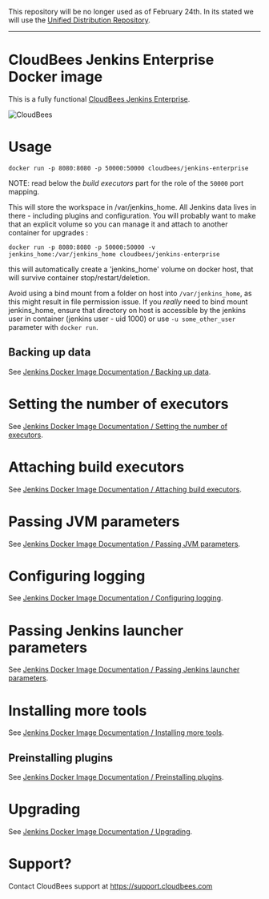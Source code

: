 This repository will be no longer used as of February 24th. In its stated we will use the [Unified Distribution Repository](https://github.com/cloudbees/unified-distribution).

---

# CloudBees Jenkins Enterprise Docker image

This is a fully functional [CloudBees Jenkins Enterprise](https://www.cloudbees.com/products/cloudbees-jenkins-platform).


![CloudBees](https://www.cloudbees.com/sites/all/themes/custom/cb_2016rev2/images/cloudbees-logo.png)


# Usage

```
docker run -p 8080:8080 -p 50000:50000 cloudbees/jenkins-enterprise
```

NOTE: read below the _build executors_ part for the role of the `50000` port mapping.

This will store the workspace in /var/jenkins_home. All Jenkins data lives in there - including plugins and configuration.
You will probably want to make that an explicit volume so you can manage it and attach to another container for upgrades :

```
docker run -p 8080:8080 -p 50000:50000 -v jenkins_home:/var/jenkins_home cloudbees/jenkins-enterprise
```

this will automatically create a 'jenkins_home' volume on docker host, that will survive container stop/restart/deletion. 

Avoid using a bind mount from a folder on host into `/var/jenkins_home`, as this might result in file permission issue. If you _really_ need to bind mount jenkins_home, ensure that directory on host is accessible by the jenkins user in container (jenkins user - uid 1000) or use `-u some_other_user` parameter with `docker run`.

## Backing up data

See [Jenkins Docker Image Documentation / Backing up data](https://hub.docker.com/_/jenkins/).

# Setting the number of executors

See [Jenkins Docker Image Documentation / Setting the number of executors](https://hub.docker.com/_/jenkins/).


# Attaching build executors

See [Jenkins Docker Image Documentation / Attaching build executors](https://hub.docker.com/_/jenkins/).

# Passing JVM parameters

See [Jenkins Docker Image Documentation / Passing JVM parameters](https://hub.docker.com/_/jenkins/).

# Configuring logging

See [Jenkins Docker Image Documentation / Configuring logging](https://hub.docker.com/_/jenkins/).

# Passing Jenkins launcher parameters

See [Jenkins Docker Image Documentation / Passing Jenkins launcher parameters](https://hub.docker.com/_/jenkins/).

# Installing more tools

See [Jenkins Docker Image Documentation / Installing more tools](https://hub.docker.com/_/jenkins/).

## Preinstalling plugins

See [Jenkins Docker Image Documentation / Preinstalling plugins](https://hub.docker.com/_/jenkins/).

# Upgrading

See [Jenkins Docker Image Documentation / Upgrading](https://hub.docker.com/_/jenkins/).


# Support?

Contact CloudBees support at https://support.cloudbees.com
